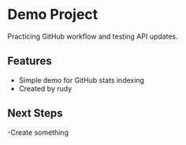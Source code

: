 # Demo Project
Practicing GitHub workflow and testing API updates.
## Features
- Simple demo for GitHub stats indexing
- Created by rudy 
## Next Steps
-Create something 
